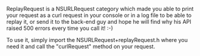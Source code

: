 ReplayRequest is a NSURLRequest category which made you able to print your request as a curl request in your console or in a log file to be able to replay it, or send it to the back-end guy and hope he will find why his API raised 500 errors every time you call it! :-)

To use it, simply import the NSURLRequest+replayRequest.h where you need it and call the "curlRequest" method on your request.